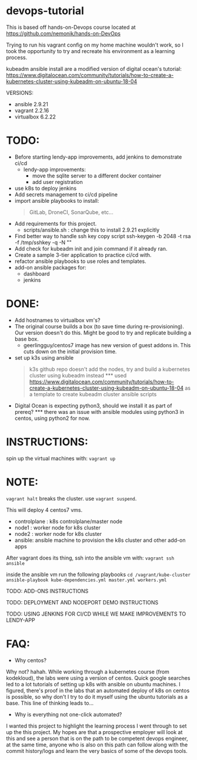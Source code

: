 # devops-tutorial

This is based off hands-on-Devops course located at
https://github.com/nemonik/hands-on-DevOps

Trying to run his vagrant config on my home machine wouldn't work,
so I took the opportunity to try and recreate his environment
as a learning process.

kubeadm ansible install are a modified version of digital ocean's tutorial:
https://www.digitalocean.com/community/tutorials/how-to-create-a-kubernetes-cluster-using-kubeadm-on-ubuntu-18-04

VERSIONS:
- ansible 2.9.21
- vagrant 2.2.16
- virtualbox 6.2.22



# TODO:
- Before starting lendy-app improvements, add jenkins to demonstrate ci/cd
  - lendy-app improvements:
    - move the sqlite server to a different docker container
    - add user registration
- use k8s to deploy jenkins
- Add secrets management to ci/cd pipeline
- import ansible playbooks to install:
    > GitLab, DroneCI, SonarQube, etc...
- Add requirements for this project.
    - scripts/ansible.sh : change this to install 2.9.21 explicitly
- Find better way to handle ssh key copy script
    ssh-keygen -b 2048 -t rsa -f /tmp/sshkey -q -N ""
- Add check for kubeadm init and join command if it already ran.
- Create a sample 3-tier application to practice ci/cd with.
- refactor ansible playbooks to use roles and templates.
- add-on ansible packages for:
  - dashboard
  - jenkins



# DONE: 
- Add hostnames to virtualbox vm's?
- The original course builds a box (to save time during re-provisioning).
  Our version doesn't do this. Might be good to try and replicate building a
  base box.
    - geerlingguy/centos7 image has new version of guest addons in.
      This cuts down on the initial provision time.
- set up k3s using ansible
    > k3s github repo doesn't add the nodes,
      try and build a kubernetes cluster using kubeadm instead
    *** used https://www.digitalocean.com/community/tutorials/how-to-create-a-kubernetes-cluster-using-kubeadm-on-ubuntu-18-04
    as a template to create kubeadm cluster ansible scripts
- Digital Ocean is expecting python3, should we install it as part of prereq?
    *** there was an issue with ansible modules using python3 in centos, using python2 for now.


# INSTRUCTIONS:
spin up the virtual machines with:
`vagrant up`


# NOTE:
`vagrant halt` breaks the cluster. use `vagrant suspend`.

This will deploy 4 centos7 vms.
- controlplane : k8s controlplane/master node
- node1 : worker node for k8s cluster
- node2 : worker node for k8s cluster
- ansible: ansible machine to provision the k8s cluster and other add-on apps

After vagrant does its thing, ssh into the ansible vm with:
`vagrant ssh ansible`

inside the ansible vm run the following playbooks
`cd /vagrant/kube-cluster`
`ansible-playbook kube-dependencies.yml master.yml workers.yml`

TODO: ADD-ONS INSTRUCTIONS

TODO: DEPLOYMENT AND NODEPORT DEMO INSTRUCTIONS

TODO: USING JENKINS FOR CI/CD WHILE WE MAKE IMPROVEMENTS TO LENDY-APP

# FAQ:
- Why centos?

Why not? hahah. While working through a kubernetes course (from kodekloud), the labs were using a version of centos.
Quick google searches led to a lot tutorials of setting up k8s with ansible on ubuntu machines. 
I figured, there's proof in the labs that an automated deploy of k8s on centos is possible, 
so why don't I try to do it myself using the ubuntu tutorials as a base. 
This line of thinking leads to...


- Why is everything not one-click automated?

I wanted this project to highlight the learning process I went through to set up the this project.
My hopes are that a prospective employer will look at this and see a person that is on the path to be competent devops engineer,
at the same time, anyone who is also on this path can follow along with the commit history/logs and learn the very basics of some of the devops tools.